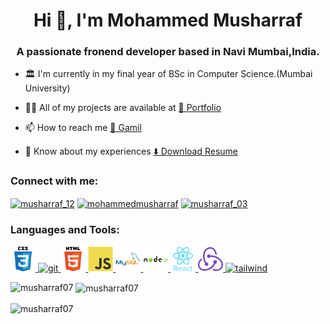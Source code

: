 <h1 align="center">Hi 👋, I'm Mohammed Musharraf </h1>
<h3 align="center">A passionate fronend developer based in Navi Mumbai,India.</h3>

- 🏛️ I'm currently in my final year of BSc in Computer Science.(Mumbai University)

- 👨‍💻 All of my projects are available at [📁 Portfolio](https://musharrafportfolio.netlify.app/)

- 📫 How to reach me [📩 Gamil ](mailto:musharraf.personal@gmail.com/)

- 📄 Know about my experiences [⬇️ Download Resume ](https://drive.google.com/file/d/1XcC1DsyUvmNIWXqm2SalR30ZZiChwG4v/view?usp=drive_link)

<h3 align="left">Connect with me:</h3>
<p align="left">
<a href="https://twitter.com/musharraf_12" target="blank"><img align="center" src="https://raw.githubusercontent.com/rahuldkjain/github-profile-readme-generator/master/src/images/icons/Social/twitter.svg" alt="musharraf_12" height="30" width="40" /></a>
<a href="https://linkedin.com/in/mohammedmusharraf" target="blank"><img align="center" src="https://raw.githubusercontent.com/rahuldkjain/github-profile-readme-generator/master/src/images/icons/Social/linked-in-alt.svg" alt="mohammedmusharraf" height="30" width="40" /></a>
<a href="https://instagram.com/musharraf_03" target="blank"><img align="center" src="https://raw.githubusercontent.com/rahuldkjain/github-profile-readme-generator/master/src/images/icons/Social/instagram.svg" alt="musharraf_03" height="30" width="40" /></a>
</p>

<h3 align="left">Languages and Tools:</h3>
<p align="left"> <a href="https://www.w3schools.com/css/" target="_blank" rel="noreferrer"> <img src="https://raw.githubusercontent.com/devicons/devicon/master/icons/css3/css3-original-wordmark.svg" alt="css3" width="40" height="40"/> </a> <a href="https://git-scm.com/" target="_blank" rel="noreferrer"> <img src="https://www.vectorlogo.zone/logos/git-scm/git-scm-icon.svg" alt="git" width="40" height="40"/> </a> <a href="https://www.w3.org/html/" target="_blank" rel="noreferrer"> <img src="https://raw.githubusercontent.com/devicons/devicon/master/icons/html5/html5-original-wordmark.svg" alt="html5" width="40" height="40"/> </a> <a href="https://developer.mozilla.org/en-US/docs/Web/JavaScript" target="_blank" rel="noreferrer"> <img src="https://raw.githubusercontent.com/devicons/devicon/master/icons/javascript/javascript-original.svg" alt="javascript" width="40" height="40"/> </a> <a href="https://www.mysql.com/" target="_blank" rel="noreferrer"> <img src="https://raw.githubusercontent.com/devicons/devicon/master/icons/mysql/mysql-original-wordmark.svg" alt="mysql" width="40" height="40"/> </a> <a href="https://nodejs.org" target="_blank" rel="noreferrer"> <img src="https://raw.githubusercontent.com/devicons/devicon/master/icons/nodejs/nodejs-original-wordmark.svg" alt="nodejs" width="40" height="40"/> </a> <a href="https://reactjs.org/" target="_blank" rel="noreferrer"> <img src="https://raw.githubusercontent.com/devicons/devicon/master/icons/react/react-original-wordmark.svg" alt="react" width="40" height="40"/> </a> <a href="https://redux.js.org" target="_blank" rel="noreferrer"> <img src="https://raw.githubusercontent.com/devicons/devicon/master/icons/redux/redux-original.svg" alt="redux" width="40" height="40"/> </a> <a href="https://tailwindcss.com/" target="_blank" rel="noreferrer"> <img src="https://www.vectorlogo.zone/logos/tailwindcss/tailwindcss-icon.svg" alt="tailwind" width="40" height="40"/> </a> </p>

<p><img align="left" src="https://github-readme-stats.vercel.app/api/top-langs?username=musharraf07&show_icons=true&locale=en&layout=compact" alt="musharraf07" /></p>

<p>&nbsp;<img align="center" src="https://github-readme-stats.vercel.app/api?username=musharraf07&show_icons=true&locale=en" alt="musharraf07" /></p>

<p><img align="center" src="https://github-readme-streak-stats.herokuapp.com/?user=musharraf07&" alt="musharraf07" /></p>
